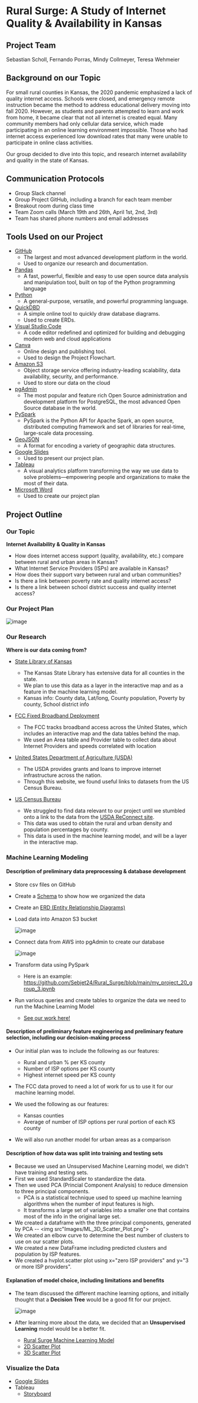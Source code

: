 # Rural Surge: A Study of Internet Quality & Availability in Kansas

## Project Team
Sebastian Scholl, Fernando Porras, Mindy Collmeyer, Teresa Wehmeier
  

## Background on our Topic
For small rural counties in Kansas, the 2020 pandemic emphasized a lack of quality internet access. Schools were closed, and emergency remote instruction became the method to address educational delivery moving into fall 2020. However, as students and parents attempted to learn and work from home, it became clear that not all internet is created equal. Many community members had only cellular data service, which made participating in an online learning environment impossible. Those who had internet access experienced low download rates that many were unable to participate in online class activities.

Our group decided to dive into this topic, and research internet availability and quality in the state of Kansas.
  

## Communication Protocols
- Group Slack channel
- Group Project GitHub, including a branch for each team member
- Breakout room during class time
- Team Zoom calls (March 19th and 26th, April 1st, 2nd, 3rd)
- Team has shared phone numbers and email addresses


## Tools Used on our Project
- [GitHub](https://github.com/)
    * The largest and most advanced development platform in the world.
    * Used to organize our research and documentation.
- [Pandas](https://pandas.pydata.org/)
    * A fast, powerful, flexible and easy to use open source data analysis and manipulation tool, built on top of the Python programming language
- [Python](https://www.python.org/)
    * A general-purpose, versatile, and powerful programming language.
- [QuickDBD](https://www.quickdatabasediagrams.com/)
    * A simple online tool to quickly draw database diagrams.
    * Used to create ERDs.
- [Visual Studio Code](https://code.visualstudio.com/)
   * A code editor redefined and optimized for building and debugging modern web and cloud applications
- [Canva](https://www.canva.com/)
    * Online design and publishing tool.
    * Used to design the Project Flowchart.
- [Amazon S3](https://aws.amazon.com/s3/)
    * Object storage service offering industry-leading scalability, data availability, security, and performance.
    * Used to store our data on the cloud
- [pgAdmin](https://www.pgadmin.org/)
    * The most popular and feature rich Open Source administration and development platform for PostgreSQL, the most advanced Open Source database in the world.
- [PySpark](https://spark.apache.org/docs/latest/api/python/)
    * PySpark is the Python API for Apache Spark, an open source, distributed computing framework and set of libraries for real-time, large-scale data processing.
- [GeoJSON](https://geojson.org/)
    * A format for encoding a variety of geographic data structures.
- [Google Slides](https://www.google.com/slides/about/)
    * Used to present our project plan.
- [Tableau](https://www.tableau.com/)
    * A visual analytics platform transforming the way we use data to solve problems—empowering people and organizations to make the most of their data.
- [Microsoft Word](https://www.microsoft.com/en-us/microsoft-365/word)
    * Used to create our project plan


## Project Outline

### Our Topic

**Internet Availability & Quality in Kansas**
   - How does internet access support (quality, availability, etc.) compare between rural and urban areas in Kansas?
   - What Internet Service Providers (ISPs) are available in Kansas? 
   - How does their support vary between rural and urban communities?
   - Is there a link between poverty rate and quality internet access?
   - Is there a link between school district success and quality internet access?


### Our Project Plan
![image](https://user-images.githubusercontent.com/93055450/160928328-355686b7-e6c8-454a-9ec7-58fc1ff0a26e.png)

   
### Our Research

**Where is our data coming from?**
   - [State Library of Kansas](https://kslib.info/423/State-Data-Center)
     * The Kansas State Library has extensive data for all counties in the state.
     * We plan to use this data as a layer in the interactive map and as a feature in the machine learning model.
     * Kansas info: County data, Lat/long, County population, Poverty by county, School district info
     
   - [FCC Fixed Broadband Deployment](https://broadbandmap.fcc.gov/#/data-download)
     * The FCC tracks broadband access across the United States, which includes an interactive map and the data tables behind the map. 
     * We used an Area table and Provider table to collect data about Internet Providers and speeds correlated with location

   - [United States Department of Agriculture (USDA)](https://www.usda.gov/reconnect)
     * The USDA provides grants and loans to improve internet infrastructure across the nation. 
     * Through this website, we found useful links to datasets from the US Census Bureau.
    
   - [US Census Bureau](https://www.census.gov/programs-surveys/geography/guidance/geo-areas/urban-rural/2010-urban-rural.html)
     * We struggled to find data relevant to our project until we stumbled onto a link to the data from the [USDA ReConnect site](https://www.usda.gov/reconnect).
     * This data was used to obtain the rural and urban density and population percentages by county. 
     * This data is used in the machine learning model, and will be a layer in the interactive map.
   

### Machine Learning Modeling

#### Description of preliminary data preprocessing & database development

  -  Store csv files on GitHub
  -  Create a [Schema](https://github.com/Sebjet24/Rural_Surge/blob/Mindy/Resources/schema.sql) to show how we organized the data
  -  Create an [ERD (Entity Relationship Diagrams)](https://github.com/Sebjet24/Rural_Surge/blob/main/Images/ERD_FCC_tables.png)
   
  - Load data into Amazon S3 bucket

    ![image](https://user-images.githubusercontent.com/93055450/161467600-b2840507-f76a-46de-9245-485e84adcca4.png)

  - Connect data from AWS into pgAdmin to create our database

    ![image](https://user-images.githubusercontent.com/93055450/161462392-dd5a582d-1e47-46ce-891b-74bc580ccc63.png)
    

  - Transform data using PySpark
    * Here is an example: https://github.com/Sebjet24/Rural_Surge/blob/main/my_project_20_group_3.ipynb
    
  - Run various queries and create tables to organize the data we need to run the Machine Learning Model
    * [See our work here!](https://github.com/Sebjet24/Rural_Surge/blob/main/Resources/queries)


#### Description of preliminary feature engineering and preliminary feature selection, including our decision-making process

  - Our initial plan was to include the following as our features:
    * Rural and urban % per KS county
    * Number of ISP options per KS county
    * Highest internet speed per KS county
  
  - The FCC data proved to need a lot of work for us to use it for our machine learning model.
  
  - We used the following as our features:
    * Kansas counties
    * Average of number of ISP options per rural portion of each KS county
    
  - We will also run another model for urban areas as a comparison

  
#### Description of how data was split into training and testing sets

 - Because we used an Unsupervised Machine Learning model, we didn't have training and testing sets.
 - First we used StandardScaler to standardize the data.
 - Then we used PCA (Princial Component Analysis) to reduce dimension to three principal components.
    * PCA is a statistical technique used to speed up machine learning algorithms when the number of input features is high.
    * It transforms a large set of variables into a smaller one that contains most of the info in the original large set.
 - We created a dataframe with the three principal components, generated by PCA
 -- <img src"Images/ML_3D_Scatter_Plot.png">
 - We created an elbow curve to determine the best number of clusters to use on our scatter plots.
 - We created a new DataFrame including predicted clusters and population by ISP features.
 - We created a hvplot.scatter plot using x="zero ISP providers" and y="3 or more ISP providers".
 

#### Explanation of model choice, including limitations and benefits
  
- The team discussed the different machine learning options, and initially thought that a **Decision Tree** would be a good fit for our project.
      
     ![image](https://user-images.githubusercontent.com/93055450/160937924-93787c01-78f7-4f5c-907b-792a370c80b5.png)
     
- After learning more about the data, we decided that an **Unsupervised Learning** model would be a better fit. 

  * [Rural Surge Machine Learning Model](https://github.com/Sebjet24/Rural_Surge/blob/main/RuralSurge_ml_rural.ipynb)
  * [2D Scatter Plot](https://github.com/Sebjet24/Rural_Surge/blob/main/Images/ML_2D_Scatter_Plot.png)
  * [3D Scatter Plot](https://github.com/Sebjet24/Rural_Surge/blob/main/Images/ML_3D_Scatter_Plot.png)

  
  
### Visualize the Data
   - [Google Slides](https://github.com/Sebjet24/Rural_Surge/blob/main/Resources/Rural%20Surge.pptx)
   - Tableau
      * [Storyboard](https://github.com/Sebjet24/Rural_Surge/blob/main/Resources/Story%20board.pptx)
